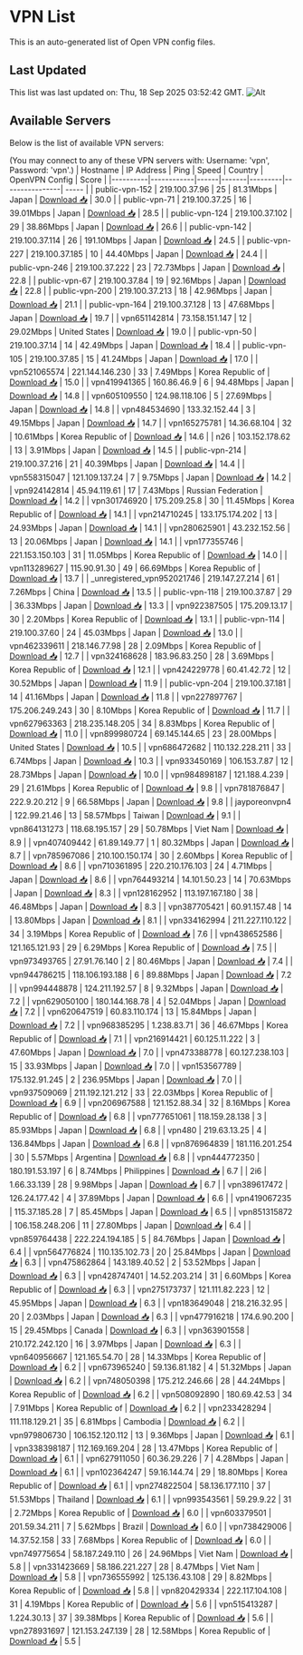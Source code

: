 # VPN List

This is an auto-generated list of Open VPN config files.

## Last Updated

This list was last updated on: Thu, 18 Sep 2025 03:52:42 GMT.
![Alt](https://repobeats.axiom.co/api/embed/186b98318ef1479477931607c1ad7d823f12451f.svg "Repobeats analytics image")

## Available Servers

Below is the list of available VPN servers:

(You may connect to any of these VPN servers with: Username: 'vpn', Password: 'vpn'.)
| Hostname | IP Address | Ping | Speed | Country | OpenVPN Config | Score |
|----------|------------|------|-------|---------|----------------| ----- |
| public-vpn-152 | 219.100.37.96 | 25 | 81.31Mbps | Japan | [Download 📥](./configs/server_0_JP.ovpn) | 30.0 |
| public-vpn-71 | 219.100.37.25 | 16 | 39.01Mbps | Japan | [Download 📥](./configs/server_1_JP.ovpn) | 28.5 |
| public-vpn-124 | 219.100.37.102 | 29 | 38.86Mbps | Japan | [Download 📥](./configs/server_2_JP.ovpn) | 26.6 |
| public-vpn-142 | 219.100.37.114 | 26 | 191.10Mbps | Japan | [Download 📥](./configs/server_3_JP.ovpn) | 24.5 |
| public-vpn-227 | 219.100.37.185 | 10 | 44.40Mbps | Japan | [Download 📥](./configs/server_4_JP.ovpn) | 24.4 |
| public-vpn-246 | 219.100.37.222 | 23 | 72.73Mbps | Japan | [Download 📥](./configs/server_5_JP.ovpn) | 22.8 |
| public-vpn-67 | 219.100.37.84 | 19 | 92.16Mbps | Japan | [Download 📥](./configs/server_6_JP.ovpn) | 22.8 |
| public-vpn-200 | 219.100.37.213 | 18 | 42.96Mbps | Japan | [Download 📥](./configs/server_7_JP.ovpn) | 21.1 |
| public-vpn-164 | 219.100.37.128 | 13 | 47.68Mbps | Japan | [Download 📥](./configs/server_8_JP.ovpn) | 19.7 |
| vpn651142814 | 73.158.151.147 | 12 | 29.02Mbps | United States | [Download 📥](./configs/server_9_US.ovpn) | 19.0 |
| public-vpn-50 | 219.100.37.14 | 14 | 42.49Mbps | Japan | [Download 📥](./configs/server_10_JP.ovpn) | 18.4 |
| public-vpn-105 | 219.100.37.85 | 15 | 41.24Mbps | Japan | [Download 📥](./configs/server_11_JP.ovpn) | 17.0 |
| vpn521065574 | 221.144.146.230 | 33 | 7.49Mbps | Korea Republic of | [Download 📥](./configs/server_12_KR.ovpn) | 15.0 |
| vpn419941365 | 160.86.46.9 | 6 | 94.48Mbps | Japan | [Download 📥](./configs/server_13_JP.ovpn) | 14.8 |
| vpn605109550 | 124.98.118.106 | 5 | 27.69Mbps | Japan | [Download 📥](./configs/server_14_JP.ovpn) | 14.8 |
| vpn484534690 | 133.32.152.44 | 3 | 49.15Mbps | Japan | [Download 📥](./configs/server_15_JP.ovpn) | 14.7 |
| vpn165275781 | 14.36.68.104 | 32 | 10.61Mbps | Korea Republic of | [Download 📥](./configs/server_16_KR.ovpn) | 14.6 |
| n26 | 103.152.178.62 | 13 | 3.91Mbps | Japan | [Download 📥](./configs/server_17_JP.ovpn) | 14.5 |
| public-vpn-214 | 219.100.37.216 | 21 | 40.39Mbps | Japan | [Download 📥](./configs/server_18_JP.ovpn) | 14.4 |
| vpn558315047 | 121.109.137.24 | 7 | 9.75Mbps | Japan | [Download 📥](./configs/server_19_JP.ovpn) | 14.2 |
| vpn924142814 | 45.94.119.61 | 17 | 7.43Mbps | Russian Federation | [Download 📥](./configs/server_20_RU.ovpn) | 14.2 |
| vpn301746920 | 175.209.25.8 | 30 | 11.45Mbps | Korea Republic of | [Download 📥](./configs/server_21_KR.ovpn) | 14.1 |
| vpn214710245 | 133.175.174.202 | 13 | 24.93Mbps | Japan | [Download 📥](./configs/server_22_JP.ovpn) | 14.1 |
| vpn280625901 | 43.232.152.56 | 13 | 20.06Mbps | Japan | [Download 📥](./configs/server_23_JP.ovpn) | 14.1 |
| vpn177355746 | 221.153.150.103 | 31 | 11.05Mbps | Korea Republic of | [Download 📥](./configs/server_24_KR.ovpn) | 14.0 |
| vpn113289627 | 115.90.91.30 | 49 | 66.69Mbps | Korea Republic of | [Download 📥](./configs/server_25_KR.ovpn) | 13.7 |
| _unregistered_vpn952021746 | 219.147.27.214 | 61 | 7.26Mbps | China | [Download 📥](./configs/server_26_CN.ovpn) | 13.5 |
| public-vpn-118 | 219.100.37.87 | 29 | 36.33Mbps | Japan | [Download 📥](./configs/server_27_JP.ovpn) | 13.3 |
| vpn922387505 | 175.209.13.17 | 30 | 2.20Mbps | Korea Republic of | [Download 📥](./configs/server_28_KR.ovpn) | 13.1 |
| public-vpn-114 | 219.100.37.60 | 24 | 45.03Mbps | Japan | [Download 📥](./configs/server_29_JP.ovpn) | 13.0 |
| vpn462339611 | 218.146.77.98 | 28 | 2.09Mbps | Korea Republic of | [Download 📥](./configs/server_30_KR.ovpn) | 12.7 |
| vpn324168628 | 183.96.83.250 | 28 | 3.69Mbps | Korea Republic of | [Download 📥](./configs/server_31_KR.ovpn) | 12.1 |
| vpn424229778 | 60.41.42.72 | 12 | 30.52Mbps | Japan | [Download 📥](./configs/server_32_JP.ovpn) | 11.9 |
| public-vpn-204 | 219.100.37.181 | 14 | 41.16Mbps | Japan | [Download 📥](./configs/server_33_JP.ovpn) | 11.8 |
| vpn227897767 | 175.206.249.243 | 30 | 8.10Mbps | Korea Republic of | [Download 📥](./configs/server_34_KR.ovpn) | 11.7 |
| vpn627963363 | 218.235.148.205 | 34 | 8.83Mbps | Korea Republic of | [Download 📥](./configs/server_35_KR.ovpn) | 11.0 |
| vpn899980724 | 69.145.144.65 | 23 | 28.00Mbps | United States | [Download 📥](./configs/server_36_US.ovpn) | 10.5 |
| vpn686472682 | 110.132.228.211 | 33 | 6.74Mbps | Japan | [Download 📥](./configs/server_37_JP.ovpn) | 10.3 |
| vpn933450169 | 106.153.7.87 | 12 | 28.73Mbps | Japan | [Download 📥](./configs/server_38_JP.ovpn) | 10.0 |
| vpn984898187 | 121.188.4.239 | 29 | 21.61Mbps | Korea Republic of | [Download 📥](./configs/server_39_KR.ovpn) | 9.8 |
| vpn781876847 | 222.9.20.212 | 9 | 66.58Mbps | Japan | [Download 📥](./configs/server_40_JP.ovpn) | 9.8 |
| jayporeonvpn4 | 122.99.21.46 | 13 | 58.57Mbps | Taiwan | [Download 📥](./configs/server_41_TW.ovpn) | 9.1 |
| vpn864131273 | 118.68.195.157 | 29 | 50.78Mbps | Viet Nam | [Download 📥](./configs/server_42_VN.ovpn) | 8.9 |
| vpn407409442 | 61.89.149.77 | 1 | 80.32Mbps | Japan | [Download 📥](./configs/server_43_JP.ovpn) | 8.7 |
| vpn785967086 | 210.100.150.174 | 30 | 2.60Mbps | Korea Republic of | [Download 📥](./configs/server_44_KR.ovpn) | 8.6 |
| vpn710361895 | 220.210.176.103 | 24 | 4.71Mbps | Japan | [Download 📥](./configs/server_45_JP.ovpn) | 8.6 |
| vpn764493214 | 14.101.50.23 | 14 | 70.63Mbps | Japan | [Download 📥](./configs/server_46_JP.ovpn) | 8.3 |
| vpn128162952 | 113.197.167.180 | 38 | 46.48Mbps | Japan | [Download 📥](./configs/server_47_JP.ovpn) | 8.3 |
| vpn387705421 | 60.91.157.48 | 14 | 13.80Mbps | Japan | [Download 📥](./configs/server_48_JP.ovpn) | 8.1 |
| vpn334162994 | 211.227.110.122 | 34 | 3.19Mbps | Korea Republic of | [Download 📥](./configs/server_49_KR.ovpn) | 7.6 |
| vpn438652586 | 121.165.121.93 | 29 | 6.29Mbps | Korea Republic of | [Download 📥](./configs/server_50_KR.ovpn) | 7.5 |
| vpn973493765 | 27.91.76.140 | 2 | 80.46Mbps | Japan | [Download 📥](./configs/server_51_JP.ovpn) | 7.4 |
| vpn944786215 | 118.106.193.188 | 6 | 89.88Mbps | Japan | [Download 📥](./configs/server_52_JP.ovpn) | 7.2 |
| vpn994448878 | 124.211.192.57 | 8 | 9.32Mbps | Japan | [Download 📥](./configs/server_53_JP.ovpn) | 7.2 |
| vpn629050100 | 180.144.168.78 | 4 | 52.04Mbps | Japan | [Download 📥](./configs/server_54_JP.ovpn) | 7.2 |
| vpn620647519 | 60.83.110.174 | 13 | 15.84Mbps | Japan | [Download 📥](./configs/server_55_JP.ovpn) | 7.2 |
| vpn968385295 | 1.238.83.71 | 36 | 46.67Mbps | Korea Republic of | [Download 📥](./configs/server_56_KR.ovpn) | 7.1 |
| vpn216914421 | 60.125.11.222 | 3 | 47.60Mbps | Japan | [Download 📥](./configs/server_57_JP.ovpn) | 7.0 |
| vpn473388778 | 60.127.238.103 | 15 | 33.93Mbps | Japan | [Download 📥](./configs/server_58_JP.ovpn) | 7.0 |
| vpn153567789 | 175.132.91.245 | 2 | 236.95Mbps | Japan | [Download 📥](./configs/server_59_JP.ovpn) | 7.0 |
| vpn937509069 | 211.192.121.212 | 33 | 22.03Mbps | Korea Republic of | [Download 📥](./configs/server_60_KR.ovpn) | 6.9 |
| vpn206967588 | 121.152.88.34 | 32 | 8.16Mbps | Korea Republic of | [Download 📥](./configs/server_61_KR.ovpn) | 6.8 |
| vpn777651061 | 118.159.28.138 | 3 | 85.93Mbps | Japan | [Download 📥](./configs/server_62_JP.ovpn) | 6.8 |
| vpn480 | 219.63.13.25 | 4 | 136.84Mbps | Japan | [Download 📥](./configs/server_63_JP.ovpn) | 6.8 |
| vpn876964839 | 181.116.201.254 | 30 | 5.57Mbps | Argentina | [Download 📥](./configs/server_64_AR.ovpn) | 6.8 |
| vpn444772350 | 180.191.53.197 | 6 | 8.74Mbps | Philippines | [Download 📥](./configs/server_65_PH.ovpn) | 6.7 |
| 2i6 | 1.66.33.139 | 28 | 9.98Mbps | Japan | [Download 📥](./configs/server_66_JP.ovpn) | 6.7 |
| vpn389617472 | 126.24.177.42 | 4 | 37.89Mbps | Japan | [Download 📥](./configs/server_67_JP.ovpn) | 6.6 |
| vpn419067235 | 115.37.185.28 | 7 | 85.45Mbps | Japan | [Download 📥](./configs/server_68_JP.ovpn) | 6.5 |
| vpn851315872 | 106.158.248.206 | 11 | 27.80Mbps | Japan | [Download 📥](./configs/server_69_JP.ovpn) | 6.4 |
| vpn859764438 | 222.224.194.185 | 5 | 84.76Mbps | Japan | [Download 📥](./configs/server_70_JP.ovpn) | 6.4 |
| vpn564776824 | 110.135.102.73 | 20 | 25.84Mbps | Japan | [Download 📥](./configs/server_71_JP.ovpn) | 6.3 |
| vpn475862864 | 143.189.40.52 | 2 | 53.52Mbps | Japan | [Download 📥](./configs/server_72_JP.ovpn) | 6.3 |
| vpn428747401 | 14.52.203.214 | 31 | 6.60Mbps | Korea Republic of | [Download 📥](./configs/server_73_KR.ovpn) | 6.3 |
| vpn275173737 | 121.111.82.223 | 12 | 45.95Mbps | Japan | [Download 📥](./configs/server_74_JP.ovpn) | 6.3 |
| vpn183649048 | 218.216.32.95 | 20 | 2.03Mbps | Japan | [Download 📥](./configs/server_75_JP.ovpn) | 6.3 |
| vpn477916218 | 174.6.90.200 | 15 | 29.45Mbps | Canada | [Download 📥](./configs/server_76_CA.ovpn) | 6.3 |
| vpn363901558 | 210.172.242.120 | 16 | 3.97Mbps | Japan | [Download 📥](./configs/server_77_JP.ovpn) | 6.3 |
| vpn640956667 | 121.165.54.70 | 28 | 14.33Mbps | Korea Republic of | [Download 📥](./configs/server_78_KR.ovpn) | 6.2 |
| vpn673965240 | 59.136.81.182 | 4 | 51.32Mbps | Japan | [Download 📥](./configs/server_79_JP.ovpn) | 6.2 |
| vpn748050398 | 175.212.246.66 | 28 | 44.24Mbps | Korea Republic of | [Download 📥](./configs/server_80_KR.ovpn) | 6.2 |
| vpn508092890 | 180.69.42.53 | 34 | 7.91Mbps | Korea Republic of | [Download 📥](./configs/server_81_KR.ovpn) | 6.2 |
| vpn233428294 | 111.118.129.21 | 35 | 6.81Mbps | Cambodia | [Download 📥](./configs/server_82_KH.ovpn) | 6.2 |
| vpn979806730 | 106.152.120.112 | 13 | 9.36Mbps | Japan | [Download 📥](./configs/server_83_JP.ovpn) | 6.1 |
| vpn338398187 | 112.169.169.204 | 28 | 13.47Mbps | Korea Republic of | [Download 📥](./configs/server_84_KR.ovpn) | 6.1 |
| vpn627911050 | 60.36.29.226 | 7 | 4.28Mbps | Japan | [Download 📥](./configs/server_85_JP.ovpn) | 6.1 |
| vpn102364247 | 59.16.144.74 | 29 | 18.80Mbps | Korea Republic of | [Download 📥](./configs/server_86_KR.ovpn) | 6.1 |
| vpn274822504 | 58.136.177.110 | 37 | 51.53Mbps | Thailand | [Download 📥](./configs/server_87_TH.ovpn) | 6.1 |
| vpn993543561 | 59.29.9.22 | 31 | 2.72Mbps | Korea Republic of | [Download 📥](./configs/server_88_KR.ovpn) | 6.0 |
| vpn603379501 | 201.59.34.211 | 7 | 5.62Mbps | Brazil | [Download 📥](./configs/server_89_BR.ovpn) | 6.0 |
| vpn738429006 | 14.37.52.158 | 33 | 7.68Mbps | Korea Republic of | [Download 📥](./configs/server_90_KR.ovpn) | 6.0 |
| vpn749775654 | 58.187.249.110 | 26 | 24.96Mbps | Viet Nam | [Download 📥](./configs/server_91_VN.ovpn) | 5.8 |
| vpn331423669 | 58.186.221.227 | 28 | 8.47Mbps | Viet Nam | [Download 📥](./configs/server_92_VN.ovpn) | 5.8 |
| vpn736555992 | 125.136.43.108 | 29 | 8.82Mbps | Korea Republic of | [Download 📥](./configs/server_93_KR.ovpn) | 5.8 |
| vpn820429334 | 222.117.104.108 | 31 | 4.19Mbps | Korea Republic of | [Download 📥](./configs/server_94_KR.ovpn) | 5.6 |
| vpn515413287 | 1.224.30.13 | 37 | 39.38Mbps | Korea Republic of | [Download 📥](./configs/server_95_KR.ovpn) | 5.6 |
| vpn278931697 | 121.153.247.139 | 28 | 12.58Mbps | Korea Republic of | [Download 📥](./configs/server_96_KR.ovpn) | 5.5 |
